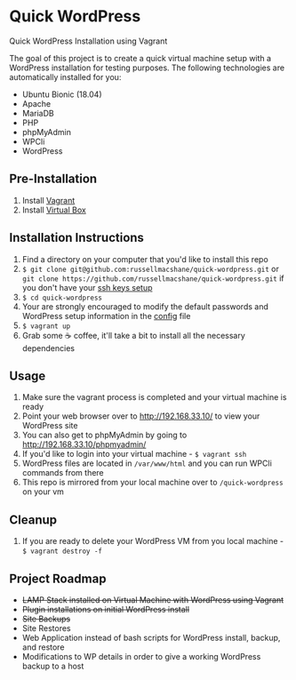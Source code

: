 # Quick WordPress
Quick WordPress Installation using Vagrant

The goal of this project is to create a quick virtual machine setup with a WordPress installation for testing purposes. The following technologies are automatically installed for you:
* Ubuntu Bionic (18.04)
* Apache
* MariaDB
* PHP
* phpMyAdmin
* WPCli
* WordPress

## Pre-Installation
1. Install [Vagrant](https://www.vagrantup.com/)
2. Install [Virtual Box](https://www.virtualbox.org/)

## Installation Instructions
1. Find a directory on your computer that you'd like to install this repo
2. `$ git clone git@github.com:russellmacshane/quick-wordpress.git` or `git clone https://github.com/russellmacshane/quick-wordpress.git` if you don't have your [ssh keys setup](https://help.github.com/en/github/authenticating-to-github/generating-a-new-ssh-key-and-adding-it-to-the-ssh-agent)
3. `$ cd quick-wordpress`
4. Your are strongly encouraged to modify the default passwords and WordPress setup information in the [config](./config) file
5. `$ vagrant up`
6. Grab some ☕️ coffee, it'll take a bit to install all the necessary dependencies

## Usage
1. Make sure the vagrant process is completed and your virtual machine is ready
2. Point your web browser over to http://192.168.33.10/ to view your WordPress site
3. You can also get to phpMyAdmin by going to http://192.168.33.10/phpmyadmin/
4. If you'd like to login into your virtual machine - `$ vagrant ssh` 
5. WordPress files are located in `/var/www/html` and you can run WPCli commands from there
6. This repo is mirrored from your local machine over to `/quick-wordpress` on your vm

## Cleanup
1. If you are ready to delete your WordPress VM from you local machine - `$ vagrant destroy -f`

## Project Roadmap
* ~~LAMP Stack installed on Virtual Machine with WordPress using Vagrant~~
* ~~Plugin installations on initial WordPress install~~
* ~~Site Backups~~
* Site Restores
* Web Application instead of bash scripts for WordPress install, backup, and restore
* Modifications to WP details in order to give a working WordPress backup to a host
